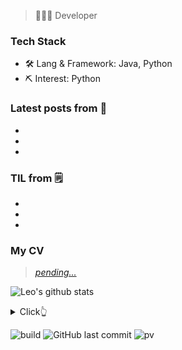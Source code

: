 > 👨🏻‍💻 Developer

### Tech Stack

- 🛠 Lang & Framework: Java, Python
- ⛏ Interest: Python

### Latest posts from 📝 

- 
- 
- 

### TIL from 🗒 

- 
- 
- 

### My CV

> [*pending...*](https://github.com/ryuuwon/CV/blob/be38e95c31a56402ebdc5d52c6b2389bc40f907d/CV-LeVanCuong-0389365835.pdf)

![Leo's github stats](https://github-readme-stats.vercel.app/api?username=mopig&show_icons=true&theme=dracula&hide=stars,issues)

<details>
  <summary>Click👆</summary>
  <pre>
  🤷‍♂️
  </pre>
</details>

![build]()
![GitHub last commit]()
![pv]()
